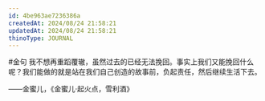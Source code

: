 ```yaml
---
id: 4be963ae7236386a
createdAt: 2024/08/24 21:58:21
updatedAt: 2024/08/24 21:58:21
thinoType: JOURNAL
---
```

#金句 我不想再重蹈覆辙，虽然过去的已经无法挽回。事实上我们又能挽回什么呢？我们能做的就是站在我们自己创造的故事前，负起责任，然后继续生活下去。

——金蜜儿，《金蜜儿·起火点，雪利酒》